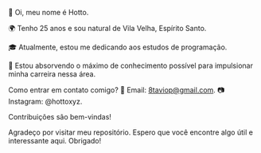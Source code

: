 
👋 Oi, meu nome é Hotto.

🌍 Tenho 25 anos e sou natural de Vila Velha, Espírito Santo.

🎓 Atualmente, estou me dedicando aos estudos de programação.

🌱 Estou absorvendo o máximo de conhecimento possível para impulsionar minha carreira nessa área.

Como entrar em contato comigo?
📧 Email: 8taviop@gmail.com.
📷 Instagram: @hottoxyz.

Contribuições são bem-vindas!

Agradeço por visitar meu repositório. Espero que você encontre algo útil e interessante aqui. Obrigado!
